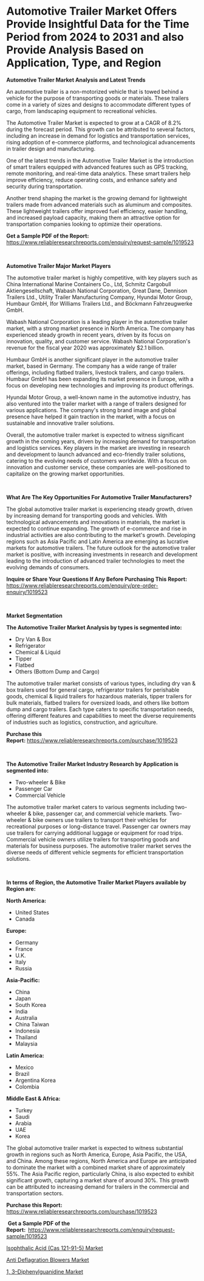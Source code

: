 <p><h1>Automotive Trailer Market Offers Provide Insightful Data for the Time Period from 2024 to 2031 and also Provide Analysis Based on Application, Type, and Region</h1></p><p><strong>Automotive Trailer Market Analysis and Latest Trends</strong></p>
<p><p>An automotive trailer is a non-motorized vehicle that is towed behind a vehicle for the purpose of transporting goods or materials. These trailers come in a variety of sizes and designs to accommodate different types of cargo, from landscaping equipment to recreational vehicles.</p><p>The Automotive Trailer Market is expected to grow at a CAGR of 8.2% during the forecast period. This growth can be attributed to several factors, including an increase in demand for logistics and transportation services, rising adoption of e-commerce platforms, and technological advancements in trailer design and manufacturing.</p><p>One of the latest trends in the Automotive Trailer Market is the introduction of smart trailers equipped with advanced features such as GPS tracking, remote monitoring, and real-time data analytics. These smart trailers help improve efficiency, reduce operating costs, and enhance safety and security during transportation.</p><p>Another trend shaping the market is the growing demand for lightweight trailers made from advanced materials such as aluminum and composites. These lightweight trailers offer improved fuel efficiency, easier handling, and increased payload capacity, making them an attractive option for transportation companies looking to optimize their operations.</p></p>
<p><strong>Get a Sample PDF of the Report:&nbsp;</strong> <a href="https://www.reliableresearchreports.com/enquiry/request-sample/1019523">https://www.reliableresearchreports.com/enquiry/request-sample/1019523</a></p>
<p>&nbsp;</p>
<p><strong>Automotive Trailer Major Market Players</strong></p>
<p><p>The automotive trailer market is highly competitive, with key players such as China International Marine Containers Co., Ltd, Schmitz Cargobull Aktiengesellschaft, Wabash National Corporation, Great Dane, Dennison Trailers Ltd., Utility Trailer Manufacturing Company, Hyundai Motor Group, Humbaur GmbH, Ifor Williams Trailers Ltd., and Böckmann Fahrzeugwerke GmbH.</p><p>Wabash National Corporation is a leading player in the automotive trailer market, with a strong market presence in North America. The company has experienced steady growth in recent years, driven by its focus on innovation, quality, and customer service. Wabash National Corporation's revenue for the fiscal year 2020 was approximately $2.1 billion.</p><p>Humbaur GmbH is another significant player in the automotive trailer market, based in Germany. The company has a wide range of trailer offerings, including flatbed trailers, livestock trailers, and cargo trailers. Humbaur GmbH has been expanding its market presence in Europe, with a focus on developing new technologies and improving its product offerings.</p><p>Hyundai Motor Group, a well-known name in the automotive industry, has also ventured into the trailer market with a range of trailers designed for various applications. The company's strong brand image and global presence have helped it gain traction in the market, with a focus on sustainable and innovative trailer solutions.</p><p>Overall, the automotive trailer market is expected to witness significant growth in the coming years, driven by increasing demand for transportation and logistics services. Key players in the market are investing in research and development to launch advanced and eco-friendly trailer solutions, catering to the evolving needs of customers worldwide. With a focus on innovation and customer service, these companies are well-positioned to capitalize on the growing market opportunities.</p></p>
<p>&nbsp;</p>
<p><strong>What Are The Key Opportunities For Automotive Trailer Manufacturers?</strong></p>
<p><p>The global automotive trailer market is experiencing steady growth, driven by increasing demand for transporting goods and vehicles. With technological advancements and innovations in materials, the market is expected to continue expanding. The growth of e-commerce and rise in industrial activities are also contributing to the market's growth. Developing regions such as Asia Pacific and Latin America are emerging as lucrative markets for automotive trailers. The future outlook for the automotive trailer market is positive, with increasing investments in research and development leading to the introduction of advanced trailer technologies to meet the evolving demands of consumers.</p></p>
<p><strong>Inquire or Share Your Questions If Any Before Purchasing This Report:</strong> <a href="https://www.reliableresearchreports.com/enquiry/pre-order-enquiry/1019523">https://www.reliableresearchreports.com/enquiry/pre-order-enquiry/1019523</a></p>
<p>&nbsp;</p>
<p><strong>Market Segmentation</strong></p>
<p><strong>The Automotive Trailer Market Analysis by types is segmented into:</strong></p>
<p><ul><li>Dry Van & Box</li><li>Refrigerator</li><li>Chemical & Liquid</li><li>Tipper</li><li>Flatbed</li><li>Others (Bottom Dump and Cargo)</li></ul></p>
<p><p>The automotive trailer market consists of various types, including dry van & box trailers used for general cargo, refrigerator trailers for perishable goods, chemical & liquid trailers for hazardous materials, tipper trailers for bulk materials, flatbed trailers for oversized loads, and others like bottom dump and cargo trailers. Each type caters to specific transportation needs, offering different features and capabilities to meet the diverse requirements of industries such as logistics, construction, and agriculture.</p></p>
<p><strong>Purchase this Report:&nbsp;</strong><a href="https://www.reliableresearchreports.com/purchase/1019523">https://www.reliableresearchreports.com/purchase/1019523</a></p>
<p>&nbsp;</p>
<p><strong>The Automotive Trailer Market Industry Research by Application is segmented into:</strong></p>
<p><ul><li>Two-wheeler & Bike</li><li>Passenger Car</li><li>Commercial Vehicle</li></ul></p>
<p><p>The automotive trailer market caters to various segments including two-wheeler & bike, passenger car, and commercial vehicle markets. Two-wheeler & bike owners use trailers to transport their vehicles for recreational purposes or long-distance travel. Passenger car owners may use trailers for carrying additional luggage or equipment for road trips. Commercial vehicle owners utilize trailers for transporting goods and materials for business purposes. The automotive trailer market serves the diverse needs of different vehicle segments for efficient transportation solutions.</p></p>
<p>&nbsp;</p>
<p><strong>In terms of Region, the Automotive Trailer Market Players available by Region are:</strong></p>
<p>
    <p> <strong> North America: </strong>
        <ul>
            <li>United States</li>
            <li>Canada</li>
        </ul>
        </p> 
    <p> <strong> Europe: </strong>
        <ul>
            <li>Germany</li>
            <li>France</li>
            <li>U.K.</li>
            <li>Italy</li>
            <li>Russia</li>
        </ul>
        </p> 
    <p> <strong> Asia-Pacific: </strong>
        <ul>
            <li>China</li>
            <li>Japan</li>
            <li>South Korea</li>
            <li>India</li>
            <li>Australia</li>
            <li>China Taiwan</li>
            <li>Indonesia</li>
            <li>Thailand</li>
            <li>Malaysia</li>
        </ul>
        </p> 
    <p> <strong> Latin America: </strong>
        <ul>
            <li>Mexico</li>
            <li>Brazil</li>
            <li>Argentina Korea</li>
            <li>Colombia</li>
        </ul>
        </p> 
    <p> <strong> Middle East & Africa: </strong>
        <ul>
            <li>Turkey</li>
            <li>Saudi</li>
            <li>Arabia</li>
            <li>UAE</li>
            <li>Korea</li>
        </ul>
    </p>
    </p>
<p><p>The global automotive trailer market is expected to witness substantial growth in regions such as North America, Europe, Asia Pacific, the USA, and China. Among these regions, North America and Europe are anticipated to dominate the market with a combined market share of approximately 55%. The Asia Pacific region, particularly China, is also expected to exhibit significant growth, capturing a market share of around 30%. This growth can be attributed to increasing demand for trailers in the commercial and transportation sectors.</p></p>
<p><strong>Purchase this Report: </strong><a href="https://www.reliableresearchreports.com/purchase/1019523">https://www.reliableresearchreports.com/purchase/1019523</a></p>
<p>&nbsp;<strong>Get a Sample PDF of the Report:&nbsp;&nbsp;</strong><a href="https://www.reliableresearchreports.com/enquiry/request-sample/1019523">https://www.reliableresearchreports.com/enquiry/request-sample/1019523</a></p>
<p><strong></strong></p>
<p><p><a href="https://view.publitas.com/reportprime-1/isophthalic-acid-cas-121-91-5-market-research-report-the-key-to-successful-business-strategy-forecasted-for-period-from-2023-2030/">Isophthalic Acid (Cas 121-91-5) Market</a></p><p><a href="https://view.publitas.com/reportprime-1/global-anti-deflagration-blowers-market-by-types-applications-and-major-players-with-regional-growth-rate-analysis-and-development-situation-from-2023-to-2030/">Anti Deflagration Blowers Market</a></p><p><a href="https://view.publitas.com/reportprime-1/1-3-diphenylguanidine-market-size-market-trends-and-growth-outlook-forecasted-for-period-from-2023-to-2030/">1, 3–Diphenylguanidine Market</a></p></p>